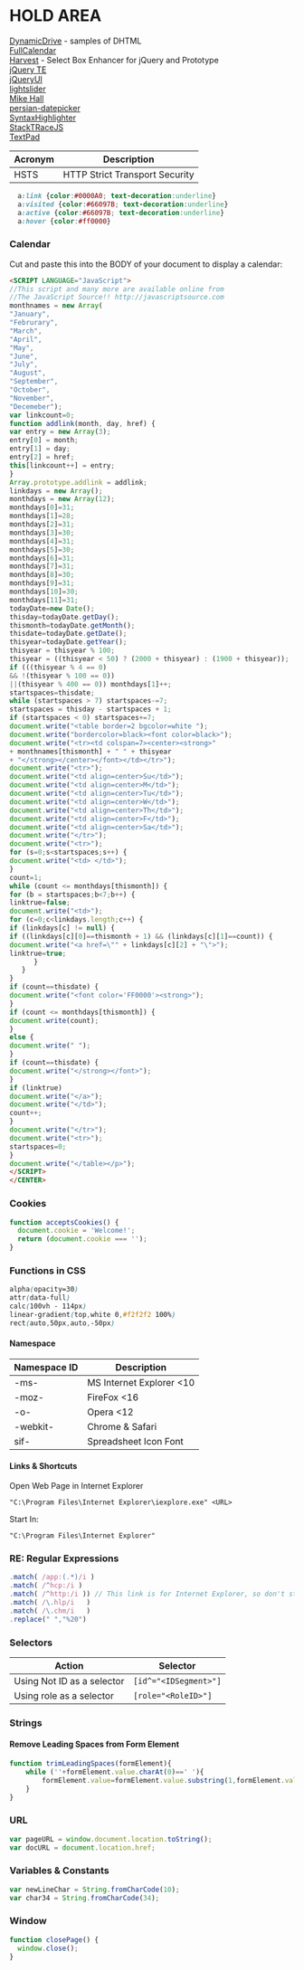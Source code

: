 # HOLD AREA

[DynamicDrive](http://dynamicdrive.com) - samples of DHTML  
[FullCalendar](http://fullcalendar.io/)   
[Harvest](http://getharvest.com) - Select Box Enhancer for jQuery and Prototype  
[jQuery TE](http://jqueryte.com/)   
[jQueryUI](http://jqueryui.com)  
[lightslider](https://github.com/sachinchoolur/lightslider)   
[Mike Hall](http://www.brainjar.com)  
[persian-datepicker](http://babakhani.github.io/PersianWebToolkit/docs/datepicker)   
[SyntaxHighlighter](http://alexgorbatchev.com/SyntaxHighlighter)  
[StackTRaceJS](https://www.stacktracejs.com/)   
[TextPad](http://www.textpad.com/)

| Acronym | Description |  
| --- | --- |  
| HSTS | HTTP Strict Transport Security |  

```css
  a:link {color:#0000A0; text-decoration:underline}
  a:visited {color:#66097B; text-decoration:underline}
  a:active {color:#66097B; text-decoration:underline}
  a:hover {color:#ff0000}
```

### Calendar 
Cut and paste this into the BODY of your document to display a calendar:

```html
<SCRIPT LANGUAGE="JavaScript">
//This script and many more are available online from
//The JavaScript Source!! http://javascriptsource.com
monthnames = new Array(
"January",
"Februrary",
"March",
"April",
"May",
"June",
"July",
"August",
"September",
"October",
"November",
"Decemeber");
var linkcount=0;
function addlink(month, day, href) {
var entry = new Array(3);
entry[0] = month;
entry[1] = day;
entry[2] = href;
this[linkcount++] = entry;
}
Array.prototype.addlink = addlink;
linkdays = new Array();
monthdays = new Array(12);
monthdays[0]=31;
monthdays[1]=28;
monthdays[2]=31;
monthdays[3]=30;
monthdays[4]=31;
monthdays[5]=30;
monthdays[6]=31;
monthdays[7]=31;
monthdays[8]=30;
monthdays[9]=31;
monthdays[10]=30;
monthdays[11]=31;
todayDate=new Date();
thisday=todayDate.getDay();
thismonth=todayDate.getMonth();
thisdate=todayDate.getDate();
thisyear=todayDate.getYear();
thisyear = thisyear % 100;
thisyear = ((thisyear < 50) ? (2000 + thisyear) : (1900 + thisyear));
if (((thisyear % 4 == 0) 
&& !(thisyear % 100 == 0))
||(thisyear % 400 == 0)) monthdays[1]++;
startspaces=thisdate;
while (startspaces > 7) startspaces-=7;
startspaces = thisday - startspaces + 1;
if (startspaces < 0) startspaces+=7;
document.write("<table border=2 bgcolor=white ");
document.write("bordercolor=black><font color=black>");
document.write("<tr><td colspan=7><center><strong>" 
+ monthnames[thismonth] + " " + thisyear 
+ "</strong></center></font></td></tr>");
document.write("<tr>");
document.write("<td align=center>Su</td>");
document.write("<td align=center>M</td>");
document.write("<td align=center>Tu</td>");
document.write("<td align=center>W</td>");
document.write("<td align=center>Th</td>");
document.write("<td align=center>F</td>");
document.write("<td align=center>Sa</td>"); 
document.write("</tr>");
document.write("<tr>");
for (s=0;s<startspaces;s++) {
document.write("<td> </td>");
}
count=1;
while (count <= monthdays[thismonth]) {
for (b = startspaces;b<7;b++) {
linktrue=false;
document.write("<td>");
for (c=0;c<linkdays.length;c++) {
if (linkdays[c] != null) {
if ((linkdays[c][0]==thismonth + 1) && (linkdays[c][1]==count)) {
document.write("<a href=\"" + linkdays[c][2] + "\">");
linktrue=true;
      }
   }
}
if (count==thisdate) {
document.write("<font color='FF0000'><strong>");
}
if (count <= monthdays[thismonth]) {
document.write(count);
}
else {
document.write(" ");
}
if (count==thisdate) {
document.write("</strong></font>");
}
if (linktrue)
document.write("</a>");
document.write("</td>");
count++;
}
document.write("</tr>");
document.write("<tr>");
startspaces=0;
}
document.write("</table></p>");
</SCRIPT>
</CENTER>
```

### Cookies
```javascript
function acceptsCookies() {
  document.cookie = 'Welcome!';
  return (document.cookie === '');
}
```

### Functions in CSS
```css
alpha(opacity=30)
attr(data-full)
calc(100vh - 114px)
linear-gradient(top,white 0,#f2f2f2 100%)
rect(auto,50px,auto,-50px)
```

#### Namespace
| Namespace ID | Description |  
| --- | --- |  
| -ms-|MS Internet Explorer <10|  
| -moz-|FireFox <16|  
| -o-|Opera <12|  
| -webkit-|Chrome & Safari|  
| sif-|Spreadsheet Icon Font|  

#### Links & Shortcuts

Open Web Page in Internet Explorer	
```dos
"C:\Program Files\Internet Explorer\iexplore.exe" <URL>
```
Start In: 
```dos
"C:\Program Files\Internet Explorer"
```

### RE: Regular Expressions

```javascript
.match( /app:(.*)/i )
.match( /^hcp:/i )
.match( /^http:/i )) // This link is for Internet Explorer, so don't strip away the query string.
.match( /\.hlp/i   )
.match( /\.chm/i   )
.replace(" ","%20")
```

### Selectors

| Action | Selector |  
| --- | --- |  
| Using Not ID as a selector | `[id^="<IDSegment>"]` |  
| Using role as a selector | `[role="<RoleID>"]` |  

### Strings

#### Remove Leading Spaces from Form Element
```javascript
function trimLeadingSpaces(formElement){		
	while (''+formElement.value.charAt(0)==' '){
		formElement.value=formElement.value.substring(1,formElement.value.length);
	}		 
}
```

### URL
```javascript
var pageURL = window.document.location.toString();
var docURL = document.location.href;
```

### Variables & Constants

```javascript
var newLineChar = String.fromCharCode(10);
var char34 = String.fromCharCode(34);
```

### Window
```javascript
function closePage() {
  window.close();
}
```

